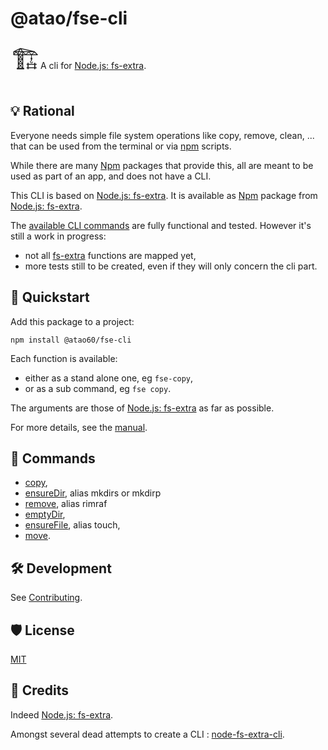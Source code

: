 # @atao/fse-cli

<span style="font-size:3em;">🏗</span>A cli for [Node.js: fs-extra](https://github.com/jprichardson/node-fs-extra). 

## 💡 Rational

Everyone needs simple file system operations like copy, remove, clean, ... that can be used from the terminal or via [npm](https://www.npmjs.com) scripts. 

While there are many [Npm](https://www.npmjs.com/) packages that provide this, all are meant to be used as part of an app, and does not have a CLI.

This CLI is based on [Node.js: fs-extra](https://github.com/jprichardson/node-fs-extra). It is available as [Npm](https://www.npmjs.com/) package from [Node.js: fs-extra](https://www.npmjs.com/package/fs-extra).

The [available CLI commands](#-commands) are fully functional and tested. However it's still a work in progress:
* not all [fs-extra](https://github.com/jprichardson/node-fs-extra) functions are mapped yet,
* more tests still to be created, even if they will only concern the cli part.

## 🏁 Quickstart

Add this package to a project:

```
npm install @atao60/fse-cli
```

Each function is available:
- either as a stand alone one, eg `fse-copy`,
- or as a sub command, eg `fse copy`.

The arguments are those of [Node.js: fs-extra](https://github.com/jprichardson/node-fs-extra) as far as possible.

For more details, see the [manual](MANUAL.md).

## 🎹 Commands

- [copy](MANUAL.md#'Copy-file-or-directory'),
- [ensureDir](MANUAL.md#'Creating-directories'), alias mkdirs or mkdirp
- [remove](MANUAL.md#'Deleting-directories'), alias rimraf
- [emptyDir](MANUAL.md#'Cleaning-directories'),
- [ensureFile](MANUAL.md#'Creating-files'), alias touch,
- [move](MANUAL.md#'Move-file-or-directory').

## 🛠️ Development

See [Contributing](CONTRIBUTING.md).

## 🛡 License

[MIT](LICENSE)

## 📜 Credits

Indeed [Node.js: fs-extra](https://github.com/jprichardson/node-fs-extra).

Amongst several dead attempts to create a CLI : [node-fs-extra-cli](https://www.npmjs.com/package/fs-extra-cli).

